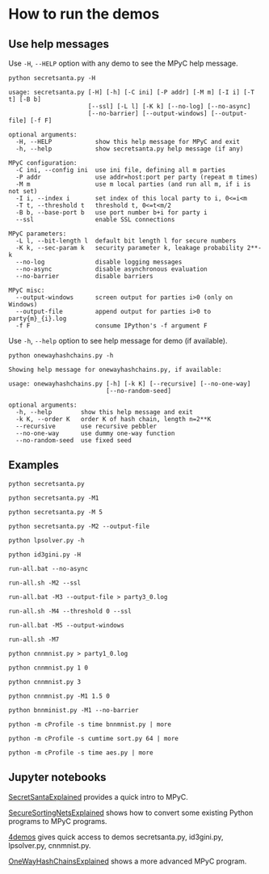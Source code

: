 # How to run the demos

## Use help messages

Use `-H`, `--HELP` option with any demo to see the MPyC help message.

`python secretsanta.py -H`

```
usage: secretsanta.py [-H] [-h] [-C ini] [-P addr] [-M m] [-I i] [-T t] [-B b]
                      [--ssl] [-L l] [-K k] [--no-log] [--no-async]
                      [--no-barrier] [--output-windows] [--output-file] [-f F]

optional arguments:
  -H, --HELP            show this help message for MPyC and exit
  -h, --help            show secretsanta.py help message (if any)

MPyC configuration:
  -C ini, --config ini  use ini file, defining all m parties
  -P addr               use addr=host:port per party (repeat m times)
  -M m                  use m local parties (and run all m, if i is not set)
  -I i, --index i       set index of this local party to i, 0<=i<m
  -T t, --threshold t   threshold t, 0<=t<m/2
  -B b, --base-port b   use port number b+i for party i
  --ssl                 enable SSL connections

MPyC parameters:
  -L l, --bit-length l  default bit length l for secure numbers
  -K k, --sec-param k   security parameter k, leakage probability 2**-k
  --no-log              disable logging messages
  --no-async            disable asynchronous evaluation
  --no-barrier          disable barriers

MPyC misc:
  --output-windows      screen output for parties i>0 (only on Windows)
  --output-file         append output for parties i>0 to party{m}_{i}.log
  -f F                  consume IPython's -f argument F
```

Use `-h`, `--help` option to see help message for demo (if available).

`python onewayhashchains.py -h`

```
Showing help message for onewayhashchains.py, if available:

usage: onewayhashchains.py [-h] [-k K] [--recursive] [--no-one-way]
                           [--no-random-seed]

optional arguments:
  -h, --help        show this help message and exit
  -k K, --order K   order K of hash chain, length n=2**K
  --recursive       use recursive pebbler
  --no-one-way      use dummy one-way function
  --no-random-seed  use fixed seed
```

## Examples

`python secretsanta.py`

`python secretsanta.py -M1`

`python secretsanta.py -M 5`

`python secretsanta.py -M2 --output-file`

`python lpsolver.py -h`

`python id3gini.py -H`

`run-all.bat --no-async`

`run-all.sh -M2 --ssl`

`run-all.bat -M3 --output-file > party3_0.log`

`run-all.sh -M4 --threshold 0 --ssl`

`run-all.bat -M5 --output-windows`

`run-all.sh -M7`

`python cnnmnist.py > party1_0.log`

`python cnnmnist.py 1 0`

`python cnnmnist.py 3`

`python cnnmnist.py -M1 1.5 0`

`python bnnminist.py -M1 --no-barrier`

`python -m cProfile -s time bnnmnist.py | more`

`python -m cProfile -s cumtime sort.py 64 | more`

`python -m cProfile -s time aes.py | more`

## Jupyter notebooks

[SecretSantaExplained](SecretSantaExplained.ipynb) provides a quick intro to MPyC.

[SecureSortingNetsExplained](SecureSortingNetsExplained.ipynb) shows how to convert some existing Python programs to MPyC programs.

[4demos](4demos.ipynb) gives quick access to demos secretsanta.py, id3gini.py, lpsolver.py, cnnmnist.py.
 
[OneWayHashChainsExplained](OneWayHashChainsExplained.ipynb) shows a more advanced MPyC program.
